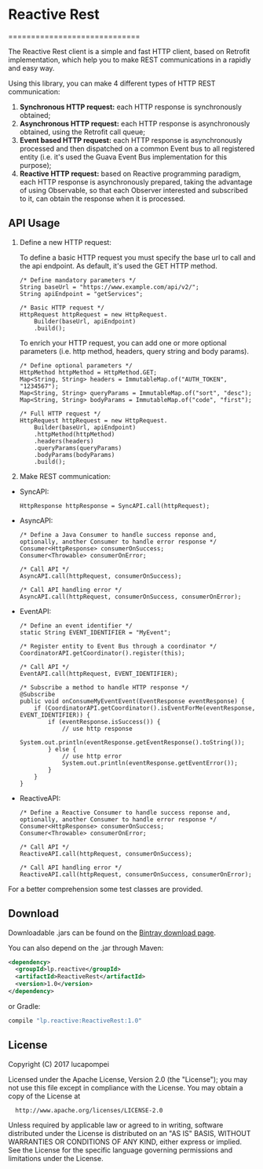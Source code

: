 # Reactive Rest
=============================

The Reactive Rest client is a simple and fast HTTP client, based on Retrofit implementation, which help you to make REST communications in a rapidly and easy way.

Using this library, you can make 4 different types of HTTP REST communication:

1) <strong>Synchronous HTTP request:</strong> each HTTP response is synchronously obtained;
2) <strong>Asynchronous HTTP request:</strong> each HTTP response is asynchronously obtained, using the Retrofit call queue;
3) <strong>Event based HTTP request:</strong> each HTTP response is asynchronously processed and then dispatched on a common Event bus to all registered entity (i.e. it's used the Guava Event Bus implementation for this purpose); 
4) <strong>Reactive HTTP request:</strong> based on Reactive programming paradigm, each HTTP response is asynchronously prepared, taking the advantage of using Observable, so that each Observer interested and subscribed to it, can obtain the response when it is processed.

API Usage
--------


1) Define a new HTTP request:

    To define a basic HTTP request you must specify the base url to call and the api endpoint. As default, it's used the GET HTTP method.
    
    ```
    /* Define mandatory parameters */
    String baseUrl = "https://www.example.com/api/v2/";
    String apiEndpoint = "getServices";
        
    /* Basic HTTP request */
    HttpRequest httpRequest = new HttpRequest.
        Builder(baseUrl, apiEndpoint)
        .build();
    ```
    
    To enrich your HTTP request, you can add one or more optional parameters (i.e. http method, headers, query string and body params).

    ```
    /* Define optional parameters */
    HttpMethod httpMethod = HttpMethod.GET;
    Map<String, String> headers = ImmutableMap.of("AUTH_TOKEN", "1234567");
    Map<String, String> queryParams = ImmutableMap.of("sort", "desc");
    Map<String, String> bodyParams = ImmutableMap.of("code", "first");
        
    /* Full HTTP request */
    HttpRequest httpRequest = new HttpRequest.
        Builder(baseUrl, apiEndpoint)
        .httpMethod(httpMethod)
        .headers(headers)
        .queryParams(queryParams)
        .bodyParams(bodyParams)
        .build();
    ```
 
2) Make REST communication:

- SyncAPI:

    ```
    HttpResponse httpResponse = SyncAPI.call(httpRequest);
    ```

- AsyncAPI:

    ```
    /* Define a Java Consumer to handle success reponse and, optionally, another Consumer to handle error response */
    Consumer<HttpResponse> consumerOnSuccess;
    Consumer<Throwable> consumerOnError;
        
    /* Call API */
    AsyncAPI.call(httpRequest, consumerOnSuccess);
        
    /* Call API handling error */
    AsyncAPI.call(httpRequest, consumerOnSuccess, consumerOnError);
    ```

- EventAPI:

    ```
    /* Define an event identifier */
    static String EVENT_IDENTIFIER = "MyEvent";
        
    /* Register entity to Event Bus through a coordinator */
    CoordinatorAPI.getCoordinator().register(this);
        
    /* Call API */
    EventAPI.call(httpRequest, EVENT_IDENTIFIER);
            
    /* Subscribe a method to handle HTTP response */
    @Subscribe
    public void onConsumeMyEventEvent(EventResponse eventResponse) {
        if (CoordinatorAPI.getCoordinator().isEventForMe(eventResponse, EVENT_IDENTIFIER)) {
            if (eventResponse.isSuccess()) {
                // use http response
                System.out.println(eventResponse.getEventResponse().toString());
            } else {
                // use http error
                System.out.println(eventResponse.getEventError());
            }
        }
    }
    ```

- ReactiveAPI:

    ```
    /* Define a Reactive Consumer to handle success reponse and, optionally, another Consumer to handle error response */
    Consumer<HttpResponse> consumerOnSuccess;
    Consumer<Throwable> consumerOnError;
        
    /* Call API */
    ReactiveAPI.call(httpRequest, consumerOnSuccess);
        
    /* Call API handling error */
    ReactiveAPI.call(httpRequest, consumerOnSuccess, consumerOnError);
    
    ```

For a better comprehension some test classes are provided.

Download
--------

Downloadable .jars can be found on the [Bintray download page][binary].

You can also depend on the .jar through Maven:

```xml
<dependency>
  <groupId>lp.reactive</groupId>
  <artifactId>ReactiveRest</artifactId>
  <version>1.0</version>
</dependency>
```

or Gradle:

```groovy
compile "lp.reactive:ReactiveRest:1.0"
```


License
-------

  Copyright (C) 2017 lucapompei
 
  Licensed under the Apache License, Version 2.0 (the "License");
  you may not use this file except in compliance with the License.
  You may obtain a copy of the License at
 
      http://www.apache.org/licenses/LICENSE-2.0
 
  Unless required by applicable law or agreed to in writing, software
  distributed under the License is distributed on an "AS IS" BASIS,
  WITHOUT WARRANTIES OR CONDITIONS OF ANY KIND, either express or implied.
  See the License for the specific language governing permissions and
  limitations under the License.

 [binary]: https://bintray.com/lucapompei/ReactiveRest/ReactiveRest
